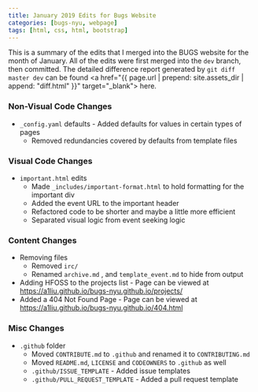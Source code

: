 ```yaml
---
title: January 2019 Edits for Bugs Website
categories: [bugs-nyu, webpage]
tags: [html, css, html, bootstrap]
---
```

This is a summary of the edits that I merged into the BUGS website for the month of
January. All of the edits were first merged into the `dev` branch, then committed.
The detailed difference report generated by `git diff master dev` can be found
<a href="{{ page.url | prepend: site.assets_dir | append: "diff.html" }}" target="\_blank">
here</a>.

### Non-Visual Code Changes
- `_config.yaml` defaults - Added defaults for values in certain types of pages
	- Removed redundancies covered by defaults from template files

### Visual Code Changes
- `important.html` edits
	- Made `_includes/important-format.html` to hold formatting for the important div
	- Added the event URL to the important header
	- Refactored code to be shorter and maybe a little more efficient
	- Separated visual logic from event seeking logic

### Content Changes
* Removing files
	- Removed `irc/`
	- Renamed `archive.md` , and `template_event.md` to hide from output
* Adding HFOSS to the projects list - Page can be viewed at https://a1liu.github.io/bugs-nyu.github.io/projects/
* Added a 404 Not Found Page - Page can be viewed at https://a1liu.github.io/bugs-nyu.github.io/404.html

### Misc Changes
* `.github` folder
	- Moved `CONTRIBUTE.md` to `.github` and renamed it to `CONTRIBUTING.md`
	- Moved `README.md`, `LICENSE` and `CODEOWNERS` to `.github` as well
	- `.github/ISSUE_TEMPLATE` - Added issue templates
	- `.github/PULL_REQUEST_TEMPLATE` - Added a pull request template
